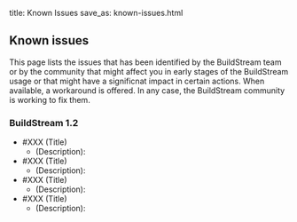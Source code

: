 title: Known Issues
save_as: known-issues.html

<!-- Known issues page page. Check the content structure to better understand the relation with other pages: https://gitlab.com/BuildStream/nosoftware/alignment/blob/master/content_design/content_structure_proposal_description.md#buildstream-in-detail -->

<!-- This page targets users, so they do not need to be familiar with the insides of the tool. Add a description about the impact of the bug, not about the technical details. The title does not need to match the bug one -->

<!-- Known issues should include in the ticket the workaround since we will route users to it -->

## Known issues

This page lists the issues that has been identified by the BuildStream team or by the community that might affect you in early stages of the BuildStream usage or that might have a significnat impact in certain actions. When available, a workaround is offered. In any case, the BuildStream community is working to fix them.

### BuildStream 1.2

* #XXX (Title) <!-- The title does not need to match the bug one. It needs to be easy to identify by its impact.  -->
   * (Description): <!-- Add a description about the impact of the bug, not about the technical details. Remember to include the workaround on the ticket description. -->
* #XXX (Title) <!-- The title does not need to match the bug one. It needs to be easy to identify by its impact.  -->
   * (Description): <!-- Add a description about the impact of the bug, not about the technical details. Remember to include the workaround on the ticket description. -->
* #XXX (Title) <!-- The title does not need to match the bug one. It needs to be easy to identify by its impact.  -->
   * (Description): <!-- Add a description about the impact of the bug, not about the technical details. Remember to include the workaround on the ticket description. -->
* #XXX (Title) <!-- The title does not need to match the bug one. It needs to be easy to identify by its impact.  -->
   * (Description): <!-- Add a description about the impact of the bug, not about the technical details. Remember to include the workaround on the ticket description. -->
